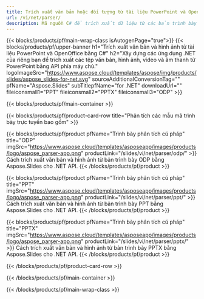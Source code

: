 ```yaml
---
title: Trích xuất văn bản hoặc đối tượng từ tài liệu PowerPoint và OpenOffice bằng .NET
url: /vi/net/parser/
description: Mã nguồn C# để trích xuất dữ liệu từ các bản trình bày PowerPoint và OpenOffice.
---
```


{{< blocks/products/pf/main-wrap-class isAutogenPage="true">}}
{{< blocks/products/pf/upper-banner h1="Trích xuất văn bản và hình ảnh từ tài liệu PowerPoint và OpenOffice bằng C#" h2="Xây dựng các ứng dụng .NET của riêng bạn để trích xuất các tệp văn bản, hình ảnh, video và âm thanh từ PowerPoint bằng API phía máy chủ." logoImageSrc="https://www.aspose.cloud/templates/aspose/img/products/slides/aspose_slides-for-net.svg" sourceAdditionalConversionTag="" pfName="Aspose.Slides" subTitlepfName="for .NET" downloadUrl="" fileiconsmall1="PPT" fileiconsmall2="PPTX" fileiconsmall3="ODP" >}}

{{< blocks/products/pf/main-container >}}

{{< blocks/products/pf/product-card-row title="Phân tích các mẫu mã trình bày trực tuyến bao gồm" >}}

{{< blocks/products/pf/product pfName="Trình bày phân tích cú pháp" title="ODP" imgSrc="https://www.aspose.cloud/templates/asposeapp/images/products/logo/aspose_parser-app.png" productLink="/slides/vi/net/parser/odp/" >}}
Cách trích xuất văn bản và hình ảnh từ bản trình bày ODP bằng Aspose.Slides cho .NET API.
{{< /blocks/products/pf/product >}}

{{< blocks/products/pf/product pfName="Trình bày phân tích cú pháp" title="PPT" imgSrc="https://www.aspose.cloud/templates/asposeapp/images/products/logo/aspose_parser-app.png" productLink="/slides/vi/net/parser/ppt/" >}}
Cách trích xuất văn bản và hình ảnh từ bản trình bày PPT bằng Aspose.Slides cho .NET API.
{{< /blocks/products/pf/product >}}

{{< blocks/products/pf/product pfName="Trình bày phân tích cú pháp" title="PPTX" imgSrc="https://www.aspose.cloud/templates/asposeapp/images/products/logo/aspose_parser-app.png" productLink="/slides/vi/net/parser/pptx/" >}}
Cách trích xuất văn bản và hình ảnh từ bản trình bày PPTX bằng Aspose.Slides cho .NET API.
{{< /blocks/products/pf/product >}}



{{< /blocks/products/pf/product-card-row >}}

{{< /blocks/products/pf/main-container >}}
    
{{< /blocks/products/pf/main-wrap-class >}}